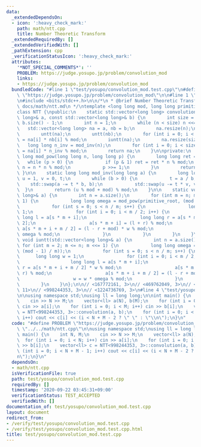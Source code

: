 ```yaml
---
data:
  _extendedDependsOn:
  - icon: ':heavy_check_mark:'
    path: math/ntt.cpp
    title: Number Theoretic Transform
  _extendedRequiredBy: []
  _extendedVerifiedWith: []
  _pathExtension: cpp
  _verificationStatusIcon: ':heavy_check_mark:'
  attributes:
    '*NOT_SPECIAL_COMMENTS*': ''
    PROBLEM: https://judge.yosupo.jp/problem/convolution_mod
    links:
    - https://judge.yosupo.jp/problem/convolution_mod
  bundledCode: "#line 1 \"test/yosupo/convolution_mod.test.cpp\"\n#define PROBLEM\
    \ \"https://judge.yosupo.jp/problem/convolution_mod\"\n\n#line 1 \"math/ntt.cpp\"\
    \n#include <bits/stdc++.h>\n\n/*\n * @brief Number Theoretic Transform\n * @docs\
    \ docs/math/ntt.md\n */\ntemplate <long long mod, long long primitive_root>\n\
    class NTT {\npublic:\n    static std::vector<long long> convolution(const std::vector<long\
    \ long>& a, const std::vector<long long>& b) {\n        int size = a.size() +\
    \ b.size() - 1;\n        int n = 1;\n        while (n < size) n <<= 1;\n     \
    \   std::vector<long long> na = a, nb = b;\n        na.resize(n);\n        nb.resize(n);\n\
    \        untt(na);\n        untt(nb);\n        for (int i = 0; i < n; i++) na[i]\
    \ = na[i] * nb[i] % mod;\n        iuntt(na);\n        na.resize(size);\n     \
    \   long long n_inv = mod_inv(n);\n        for (int i = 0; i < size; i++) na[i]\
    \ = na[i] * n_inv % mod;\n        return na;\n    }\n\nprivate:\n    static long\
    \ long mod_pow(long long n, long long p) {\n        long long ret = 1;\n     \
    \   while (p > 0) {\n            if (p & 1) ret = ret * n % mod;\n           \
    \ n = n * n % mod;\n            p >>= 1;\n        }\n        return ret;\n   \
    \ }\n\n    static long long mod_inv(long long a) {\n        long long b = mod,\
    \ u = 1, v = 0, t;\n        while (b > 0) {\n            t = a / b;\n        \
    \    std::swap(a -= t * b, b);\n            std::swap(u -= t * v, v);\n      \
    \  }\n        return (u % mod + mod) % mod;\n    }\n\n    static void untt(std::vector<long\
    \ long>& a) {\n        int n = a.size();\n        for (int m = n; m > 1; m >>=\
    \ 1) {\n            long long omega = mod_pow(primitive_root, (mod - 1) / m);\n\
    \            for (int s = 0; s < n / m; s++) {\n                long long w =\
    \ 1;\n                for (int i = 0; i < m / 2; i++) {\n                    long\
    \ long l = a[s * m + i];\n                    long long r = a[s * m + i + m /\
    \ 2];\n                    a[s * m + i] = (l + r) % mod;\n                   \
    \ a[s * m + i + m / 2] = (l - r + mod) * w % mod;\n                    w = w *\
    \ omega % mod;\n                }\n            }\n        }\n    }\n\n    static\
    \ void iuntt(std::vector<long long>& a) {\n        int n = a.size();\n       \
    \ for (int m = 2; m <= n; m <<= 1) {\n            long long omega = mod_inv(mod_pow(primitive_root,\
    \ (mod - 1) / m));\n            for (int s = 0; s < n / m; s++) {\n          \
    \      long long w = 1;\n                for (int i = 0; i < m / 2; i++) {\n \
    \                   long long l = a[s * m + i];\n                    long long\
    \ r = a[s * m + i + m / 2] * w % mod;\n                    a[s * m + i] = (l +\
    \ r) % mod;\n                    a[s * m + i + m / 2] = (l - r + mod) % mod;\n\
    \                    w = w * omega % mod;\n                }\n            }\n\
    \        }\n    }\n};\n\n// <167772161, 3>\n// <469762049, 3>\n// <754974721,\
    \ 11>\n// <998244353, 3>\n// <1224736769, 3>\n#line 4 \"test/yosupo/convolution_mod.test.cpp\"\
    \n\nusing namespace std;\nusing ll = long long;\n\nint main() {\n    int N, M;\n\
    \    cin >> N >> M;\n    vector<ll> a(N), b(M);\n    for (int i = 0; i < N; i++)\
    \ cin >> a[i];\n    for (int i = 0; i < M; i++) cin >> b[i];\n    vector<ll> c\
    \ = NTT<998244353, 3>::convolution(a, b);\n    for (int i = 0; i < N + M - 1;\
    \ i++) cout << c[i] << (i < N + M - 2 ? \" \" : \"\\n\");\n}\n"
  code: "#define PROBLEM \"https://judge.yosupo.jp/problem/convolution_mod\"\n\n#include\
    \ \"../../math/ntt.cpp\"\n\nusing namespace std;\nusing ll = long long;\n\nint\
    \ main() {\n    int N, M;\n    cin >> N >> M;\n    vector<ll> a(N), b(M);\n  \
    \  for (int i = 0; i < N; i++) cin >> a[i];\n    for (int i = 0; i < M; i++) cin\
    \ >> b[i];\n    vector<ll> c = NTT<998244353, 3>::convolution(a, b);\n    for\
    \ (int i = 0; i < N + M - 1; i++) cout << c[i] << (i < N + M - 2 ? \" \" : \"\\\
    n\");\n}\n"
  dependsOn:
  - math/ntt.cpp
  isVerificationFile: true
  path: test/yosupo/convolution_mod.test.cpp
  requiredBy: []
  timestamp: '2020-09-22 03:45:31+09:00'
  verificationStatus: TEST_ACCEPTED
  verifiedWith: []
documentation_of: test/yosupo/convolution_mod.test.cpp
layout: document
redirect_from:
- /verify/test/yosupo/convolution_mod.test.cpp
- /verify/test/yosupo/convolution_mod.test.cpp.html
title: test/yosupo/convolution_mod.test.cpp
---
```

